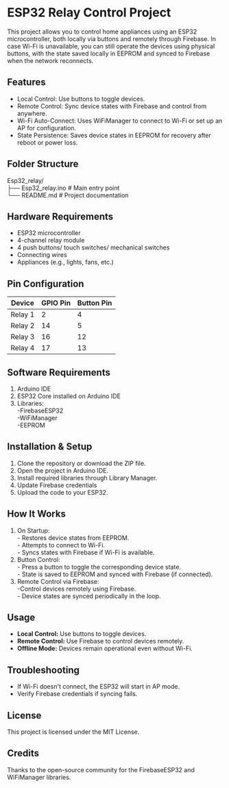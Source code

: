 # ESP32 Relay Control Project

This project allows you to control home appliances using an ESP32 microcontroller, both locally via buttons and remotely through Firebase. In case Wi-Fi is unavailable, you can still operate the devices using physical buttons, with the state saved locally in EEPROM and synced to Firebase when the network reconnects.
## Features
- Local Control: Use buttons to toggle devices.
- Remote Control: Sync device states with Firebase and control from anywhere.
- Wi-Fi Auto-Connect: Uses WiFiManager to connect to Wi-Fi or set up an AP for configuration.
- State Persistence: Saves device states in EEPROM for recovery after reboot or power loss.


## Folder Structure
Esp32_relay/ <br>
├── Esp32_relay.ino # Main entry point <br>
└── README.md # Project documentation<br>

## Hardware Requirements
- ESP32 microcontroller
- 4-channel relay module
- 4 push buttons/ touch switches/ mechanical switches
- Connecting wires
- Appliances (e.g., lights, fans, etc.)

## Pin Configuration
|  Device	 | GPIO Pin | Button Pin |
|----------|----------|------------|
| Relay 1  | 2        | 4          |
| Relay 2  | 14       | 5          |
| Relay 3  | 16       | 12         |
| Relay 4  | 17       | 13         |

## Software Requirements
1. Arduino IDE
2. ESP32 Core installed on Arduino IDE
3. Libraries: <br>
    -FirebaseESP32<br>
    -WiFiManager<br>
    -EEPROM<br>
## Installation & Setup
1. Clone the repository or download the ZIP file.
2. Open the project in Arduino IDE.
3. Install required libraries through Library Manager.
4. Update Firebase credentials 
5. Upload the code to your ESP32.

## How It Works
1. On Startup:<br> - Restores device states from EEPROM. <br> - Attempts to connect to Wi-Fi. <br> - Syncs states with Firebase if Wi-Fi is available.
2. Button Control: <br> - Press a button to toggle the corresponding device state.<br> - State is saved to EEPROM and synced with Firebase (if connected).
3. Remote Control via Firebase: <br> -Control devices remotely using Firebase. <br> - Device states are synced periodically in the loop.

## Usage
- **Local Control:** Use buttons to toggle devices.
- **Remote Control:** Use Firebase to control devices remotely.
- **Offline Mode:** Devices remain operational even without Wi-Fi.

## Troubleshooting
- If Wi-Fi doesn't connect, the ESP32 will start in AP mode.
- Verify Firebase credentials if syncing fails.

## License
This project is licensed under the MIT License.

## Credits
Thanks to the open-source community for the FirebaseESP32 and WiFiManager libraries.
